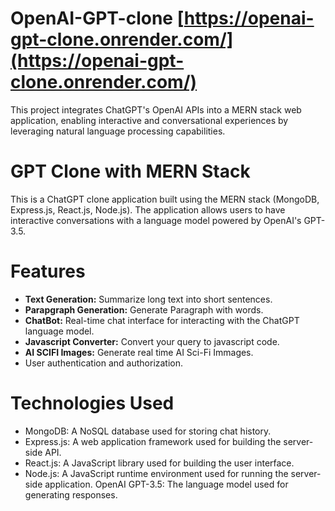 # OpenAI-GPT-clone [https://openai-gpt-clone.onrender.com/](https://openai-gpt-clone.onrender.com/)
This project integrates ChatGPT's OpenAI APIs into a MERN stack web application, enabling interactive and conversational experiences by leveraging natural language processing capabilities.

# GPT Clone with MERN Stack
This is a ChatGPT clone application built using the MERN stack (MongoDB, Express.js, React.js, Node.js). The application allows users to have interactive conversations with a language model powered by OpenAI's GPT-3.5.

# Features
- **Text Generation:** Summarize long text into short sentences.
- **Parapgraph Generation:** Generate Paragraph with words.
- **ChatBot:** Real-time chat interface for interacting with the ChatGPT language model.
- **Javascript Converter:** Convert your query to javascript code.
- **AI SCIFI Images:** Generate real time AI Sci-Fi Immages.
- User authentication and authorization.

# Technologies Used
- MongoDB: A NoSQL database used for storing chat history.
- Express.js: A web application framework used for building the server-side API.
- React.js: A JavaScript library used for building the user interface.
- Node.js: A JavaScript runtime environment used for running the server-side application.
OpenAI GPT-3.5: The language model used for generating responses.
